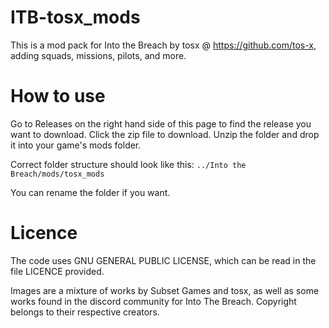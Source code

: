 # ITB-tosx_mods
 This is a mod pack for Into the Breach by tosx @ https://github.com/tos-x, adding squads, missions, pilots, and more.

# How to use
 Go to Releases on the right hand side of this page to find the release you want to download.
 Click the zip file to download.
 Unzip the folder and drop it into your game's mods folder.

 Correct folder structure should look like this: `../Into the Breach/mods/tosx_mods`

 You can rename the folder if you want.

# Licence
 The code uses GNU GENERAL PUBLIC LICENSE, which can be read in the file LICENCE provided.

 Images are a mixture of works by Subset Games and tosx, as well as some works found in the discord community for Into The Breach. Copyright belongs to their respective creators.
